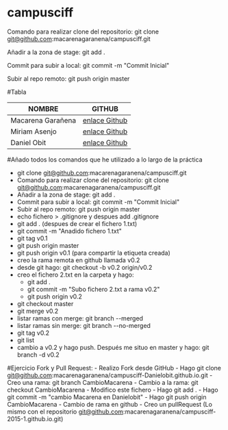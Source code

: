 # campusciff

Comando para realizar clone del repositorio: git clone git@github.com:macarenagaranena/campusciff.git

Añadir a la zona de stage: git add .

Commit para subir a local: git commit -m "Commit Inicial"

Subir al repo remoto: git push origin master

#Tabla

 |**NOMBRE**|**GITHUB**|
 |------|------ | 
 |Macarena Garañena|[enlace Github](https://github.com/macarenagaranena)|
 |Miriam Asenjo	|[enlace Github](https://github.com/Miriam-Asenjo)|
 |Daniel Obit|[enlace Github](https://github.com/Danielobit)|
 
 #Añado todos los comandos que he utilizado a lo largo de la práctica
 
- git clone git@github.com:macarenagaranena/campusciff.git
- Comando para realizar clone del repositorio: git clone git@github.com:macarenagaranena/campusciff.git
- Añadir a la zona de stage: git add .
- Commit para subir a local: git commit -m "Commit Inicial"
- Subir al repo remoto: git push origin master
- echo fichero > .gitignore y despues add .gitignore
- git add . (despues de crear el fichero 1.txt)
- git commit -m "Anadido fichero 1.txt"
- git tag v0.1
- git push origin master
- git push origin v0.1 (para compartir la etiqueta creada)
- creo la rama remota en github llamada v0.2
- desde git hago: git checkout -b v0.2 origin/v0.2
- creo el fichero 2.txt en la carpeta y hago:
	 - git add .
	 - git commit -m "Subo fichero 2.txt a rama v0.2"
	 - git push origin v0.2
- git checkout master
- git merge v0.2
- listar ramas con merge: git branch --merged
- listar ramas sin merge: git branch --no-merged
- git tag v0.2
- git list
- cambio a v0.2 y hago push. Después me situo en master y hago: git branch -d v0.2

#Ejercicio Fork y Pull Request:
	- Realizo Fork desde GitHub
	- Hago git clone git@github.com:macarenagaranena/campusciff-Danielobit.github.io.git
	- Creo una rama: git branch CambioMacarena
	- Cambio a la rama: git checkout CambioMacarena
	- Modifico este fichero
	- Hago git add .
	- Hago git commit -m "cambio Macarena en Danielobit"
	- Hago git push origin CambioMacarena
	- Cambio de rama en github
	- Creo un pullRequest
(Lo mismo con el repositorio git@github.com:macarenagaranena/campusciff-2015-1.github.io.git)
